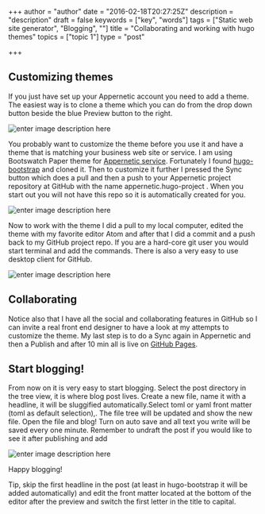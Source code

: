+++
author = "author"
date = "2016-02-18T20:27:25Z"
description = "description"
draft = false
keywords = ["key", "words"]
tags = ["Static web site generator", "Blogging", ""]
title = "Collaborating and working with hugo themes"
topics = ["topic 1"]
type = "post"

+++
## Customizing themes
If you just have set up your Appernetic account you need to add a theme. The easiest way is to clone a theme which you can do from the drop down button beside the blue Preview button to the right. 

![enter image description here][1]

You probably want to customize the theme before you use it and have a theme that is matching your business web site or service. I am using Bootswatch Paper theme for [Appernetic service][2]. Fortunately I found [hugo-bootstrap][3] and cloned it. Then to customize it further I pressed the Sync button which does a pull and then a push to your Appernetic project repository at GitHub with the name appernetic.hugo-project . When you start out you will not have this repo so it is automatically created for you. 

![enter image description here][4]

Now to work with the theme I did a pull to my local computer, edited the theme with my favorite editor Atom and after that I did a commit and a push back to my GitHub project repo. If you are a hard-core git user you would start terminal and add the commands. There is also a very easy to use desktop client for GitHub.

![enter image description here][5]

## Collaborating 
Notice also that I have all the social and collaborating features in GitHub so I can invite a real front end designer to have a look at my attempts to customize the theme. My last step is to do a Sync again in Appernetic and then a Publish and after 10 min all is live on [GitHub Pages][6].

## Start blogging!
From now on it is very easy to start blogging. Select the post directory in the tree view, it is where blog post lives. Create a new file,  name it with a headline, it will be sluggified automatically.Select toml or yaml front matter (toml as default selection),. The file tree will be updated and show the new file. Open the file and blog! Turn on auto save and all text you write will be saved every one minute. Remember to undraft the post if you would like to see it after publishing and add

![enter image description here][7]

Happy blogging!

Tip, skip the first headline in the post (at least in hugo-bootstrap it will be added automatically) and edit the front matter located at the bottom of the editor after the preview and switch the first letter in the title to capital.
 
  [1]: /images/themes-opt.png
  [2]: https://appernetic.io
  [3]: https://github.com/mmrath/hugo-bootstrap
  [4]: /images/Sync-opt.png
  [5]: /images/githubdesktop-opt.png
  [6]: https://appernetic.github.io/
  [7]: /images/Startblogging.png
